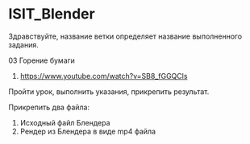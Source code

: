 # ISIT_Blender
Здравствуйте, название ветки определяет название выполненного задания.

03 Горение бумаги
1.	https://www.youtube.com/watch?v=SB8_fGGQCls

Пройти урок, выполнить указания, прикрепить результат.

Прикрепить два файла:
1. Исходный файл Блендера
2. Рендер из Блендера в виде mp4 файла

